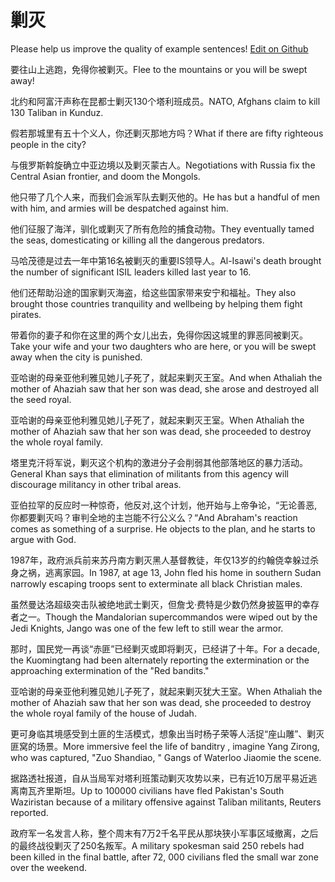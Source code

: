 # 剿灭

Please help us improve the quality of example sentences! [Edit on Github](https://github.com/jiyushe/jiyu-example-sentence-source/blob/main/chinese/jiaomie.md)

<p><span class="chinese">要往山上逃跑，免得你被剿灭。</span><span class="english">Flee to the mountains or you will be swept away!</span></p>

<p><span class="chinese">北约和阿富汗声称在昆都士剿灭130个塔利班成员。</span><span class="english">NATO, Afghans claim to kill 130 Taliban in Kunduz.</span></p>

<p><span class="chinese">假若那城里有五十个义人，你还剿灭那地方吗？</span><span class="english">What if there are fifty righteous people in the city?</span></p>

<p><span class="chinese">与俄罗斯斡旋确立中亚边境以及剿灭蒙古人。</span><span class="english">Negotiations with Russia fix the Central Asian frontier, and doom the Mongols.</span></p>

<p><span class="chinese">他只带了几个人来，而我们会派军队去剿灭他的。</span><span class="english">He has but a handful of men with him, and armies will be despatched against him.</span></p>

<p><span class="chinese">他们征服了海洋，驯化或剿灭了所有危险的捕食动物。</span><span class="english">They eventually tamed the seas, domesticating or killing all the dangerous predators.</span></p>

<p><span class="chinese">马哈茂德是过去一年中第16名被剿灭的重要IS领导人。</span><span class="english">Al-Isawi's death brought the number of significant ISIL leaders killed last year to 16.</span></p>

<p><span class="chinese">他们还帮助沿途的国家剿灭海盗，给这些国家带来安宁和福祉。</span><span class="english">They also brought those countries tranquility and wellbeing by helping them fight pirates.</span></p>

<p><span class="chinese">带着你的妻子和你在这里的两个女儿出去，免得你因这城里的罪恶同被剿灭。</span><span class="english">Take your wife and your two daughters who are here, or you will be swept away when the city is punished.</span></p>

<p><span class="chinese">亚哈谢的母亲亚他利雅见她儿子死了，就起来剿灭王室。</span><span class="english">And when Athaliah the mother of Ahaziah saw that her son was dead, she arose and destroyed all the seed royal.</span></p>

<p><span class="chinese">亚哈谢的母亲亚他利雅见她儿子死了，就起来剿灭王室。</span><span class="english">When Athaliah the mother of Ahaziah saw that her son was dead, she proceeded to destroy the whole royal family.</span></p>

<p><span class="chinese">塔里克汗将军说，剿灭这个机构的激进分子会削弱其他部落地区的暴力活动。</span><span class="english">General Khan says that elimination of militants from this agency will discourage militancy in other tribal areas.</span></p>

<p><span class="chinese">亚伯拉罕的反应时一种惊奇，他反对,这个计划，他开始与上帝争论，“无论善恶,你都要剿灭吗？审判全地的主岂能不行公义么？“</span><span class="english">And Abraham's reaction comes as something of a surprise.  He objects to the plan, and he starts to argue with God.</span></p>

<p><span class="chinese">1987年，政府派兵前来苏丹南方剿灭黑人基督教徒，年仅13岁的约翰侥幸躲过杀身之祸，逃离家园。</span><span class="english">In 1987, at age 13, John fled his home in southern Sudan narrowly escaping troops sent to exterminate all black Christian males.</span></p>

<p><span class="chinese">虽然曼达洛超级突击队被绝地武士剿灭，但詹戈·费特是少数仍然身披盔甲的幸存者之一。</span><span class="english">Though the Mandalorian supercommandos were wiped out by the Jedi Knights, Jango was one of the few left to still wear the armor.</span></p>

<p><span class="chinese">那时，国民党一再谈“赤匪”已经剿灭或即将剿灭，已经讲了十年。</span><span class="english">For a decade, the Kuomingtang had been alternately reporting the extermination or the approaching extermination of the "Red bandits."</span></p>

<p><span class="chinese">亚哈谢的母亲亚他利雅见她儿子死了，就起来剿灭犹大王室。</span><span class="english">When Athaliah the mother of Ahaziah saw that her son was dead, she proceeded to destroy the whole royal family of the house of Judah.</span></p>

<p><span class="chinese">更可身临其境感受到土匪的生活模式，想象出当时杨子荣等人活捉“座山雕”、剿灭匪窝的场景。</span><span class="english">More immersive feel the life of banditry , imagine Yang Zirong, who was captured, "Zuo Shandiao, " Gangs of Waterloo Jiaomie the scene.</span></p>

<p><span class="chinese">据路透社报道，自从当局军对塔利班策动剿灭攻势以来，已有近10万居平易近逃离南瓦齐里斯坦。</span><span class="english">Up to 100000 civilians have fled Pakistan's South Waziristan because of a military offensive against Taliban militants, Reuters reported.</span></p>

<p><span class="chinese">政府军一名发言人称，整个周末有7万2千名平民从那块狭小军事区域撤离，之后的最终战役剿灭了250名叛军。</span><span class="english">A military spokesman said 250 rebels had been killed in the final battle, after 72, 000 civilians fled the small war zone over the weekend.</span></p>

